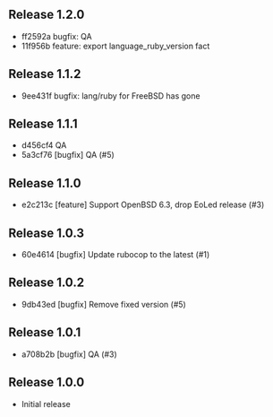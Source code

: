## Release 1.2.0

* ff2592a bugfix: QA
* 11f956b feature: export language_ruby_version fact

## Release 1.1.2

* 9ee431f bugfix: lang/ruby for FreeBSD has gone

## Release 1.1.1

* d456cf4 QA
* 5a3cf76 [bugfix] QA (#5)

## Release 1.1.0

* e2c213c [feature] Support OpenBSD 6.3, drop EoLed release (#3)

## Release 1.0.3

* 60e4614 [bugfix] Update rubocop to the latest (#1)

## Release 1.0.2

* 9db43ed [bugfix] Remove fixed version (#5)

## Release 1.0.1

* a708b2b [bugfix] QA (#3)

## Release 1.0.0

* Initial release
